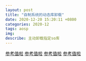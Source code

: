```yaml
---
layout: post
title: "自制系统的动态库卸载"
date: 2020-12-20 15:20:11 +0800
categories: 2020-12
tags: aosp
img: 
describe: 主动卸载指定so库
---
```



[参考值啦](https://bbs.pediy.com/thread-255674.htm)
[参考值啦](https://www.jianshu.com/p/bf8b4a90f825)
[参考值啦](https://www.jianshu.com/p/6a075297f9b6)
[参考值啦](https://bbs.pediy.com/thread-255674.htm)